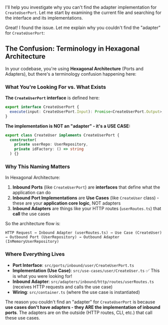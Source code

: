 I'll help you investigate why you can't find the adapter implementation for `CreateUserPort`. Let me start by examining the current file and searching for the interface and its implementations.

Great! I found the issue. Let me explain why you couldn't find the "adapter" for `CreateUserPort`:

## The Confusion: Terminology in Hexagonal Architecture

In your codebase, you're using **Hexagonal Architecture** (Ports and Adapters), but there's a terminology confusion happening here:

### What You're Looking For vs. What Exists

**The `CreateUserPort` interface** is defined here:

````typescript path=src/ports/inbound/user/CreateUserPort.ts mode=EXCERPT
export interface CreateUserPort {
  execute(input: CreateUserPort.Input): Promise<CreateUserPort.Output>;
}
````

**The implementation is NOT an "adapter" - it's a USE CASE:**

````typescript path=src/use-cases/user/CreateUser.ts mode=EXCERPT
export class CreateUser implements CreateUserPort {
  constructor(
    private userRepo: UserRepository,
    private idFactory: () => string
  ) {}
````

### Why This Naming Matters

In Hexagonal Architecture:

1. **Inbound Ports** (like `CreateUserPort`) are **interfaces** that define what the application can do
2. **Inbound Port Implementations** are **Use Cases** (like `CreateUser` class) - these are your **application core logic**, NOT adapters
3. **Inbound Adapters** are things like your HTTP routes (`userRoutes.ts`) that **call** the use cases

So the architecture flow is:
```
HTTP Request → Inbound Adapter (userRoutes.ts) → Use Case (CreateUser) → Outbound Port (UserRepository) → Outbound Adapter (InMemoryUserRepository)
```

### Where Everything Lives

- **Port Interface**: `src/ports/inbound/user/CreateUserPort.ts`
- **Implementation (Use Case)**: `src/use-cases/user/CreateUser.ts` ✅ This is what you were looking for!
- **Inbound Adapter**: `src/adapters/inbound/http/routes/userRoutes.ts` (receives HTTP requests and calls the use case)
- **Wiring**: `src/container.ts` (where the use case is instantiated)

The reason you couldn't find an "adapter" for `CreateUserPort` is because **use cases don't have adapters - they ARE the implementation of inbound ports**. The adapters are on the outside (HTTP routes, CLI, etc.) that call these use cases.
